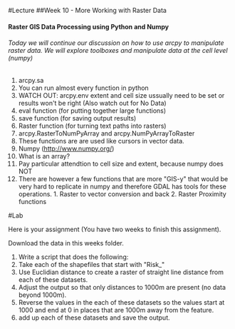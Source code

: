 #Lecture
##Week 10 - More Working with Raster Data
#### Raster GIS Data Processing using Python and Numpy
###### Today we will continue our discussion on how to use arcpy to manipulate raster data.  We will explore toolboxes and manipulate data at the cell level (numpy)


1. arcpy.sa
  1. You can run almost every function in python
  2. WATCH OUT: arcpy.env extent and cell size ussually need to be set or results won't be right (Also watch out for No Data)
  3. eval function (for putting together large functions)
  4. save function (for saving output results)
  5. Raster function (for turning text paths into rasters)
  6. arcpy.RasterToNumPyArray and arcpy.NumPyArrayToRaster
  7. These functions are are used like cursors in vector data.
1. Numpy (http://www.numpy.org/)
  1. What is an array?
  2. Pay particular attendtion to cell size and extent, because numpy does NOT
  3. There are however a few functions that are more "GIS-y" that would be very hard to replicate in numpy and therefore GDAL has tools for these operations.
    1. Raster to vector conversion and back
    2. Raster Proximity functions

  

#Lab 

Here is your assignment (You have two weeks to finish this assignment).

Download the data in this weeks folder.

1. Write a script that does the following:
  1. Take each of the shapefiles that start with "Risk_"
  2. Use Euclidian distance to create a raster of straight line distance from each of these datasets.
  3. Adjust the output so that only distances to 1000m are present (no data beyond 1000m).
  4. Reverse the values in the each of these datasets so the values start at 1000 and end at 0 in places that are 1000m away from the feature.
  5. add up each of these datasets and save the output.
  








  




      
      

